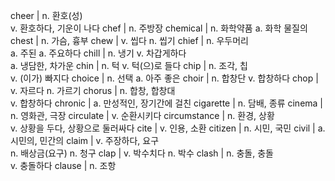 cheer	| n. 환호(성)<br/>v. 환호하다, 기운이 나다
chef	| n. 주방장
chemical	| n. 화학약품 a. 화학 물질의
chest	| n. 가슴, 흉부
chew	| v. 씹다 n. 씹기
chief	| n. 우두머리<br/>a. 주된 a. 주요하다
chill	| n. 냉기 v. 차갑게하다<br/>a. 냉담한, 차가운
chin	| n. 턱 v. 턱(으)로 들다
chip	| n. 조각, 칩<br/>v. (이가) 빠지다
choice	| n. 선택 a. 아주 좋은
choir	| n. 합창단 v. 합창하다
chop	| v. 자르다 n. 가르기
chorus	| n. 합창, 합창대<br/>v. 합창하다
chronic	| a. 만성적인, 장기간에 걸친
cigarette	| n. 담배, 종류
cinema	| n. 영화관, 극장
circulate	| v. 순환시키다
circumstance	| n. 환경, 상황<br/>v. 상황을 두다, 상황으로 둘러싸다
cite	| v. 인용, 소환
citizen	| n. 시민, 국민
civil	| a. 시민의, 민간의
claim	| v. 주장하다, 요구<br/>n. 배상금(요구) n. 청구
clap	| v. 박수치다 n. 박수
clash	| n. 충돌, 충돌<br/>v. 충돌하다
clause	| n. 조항
